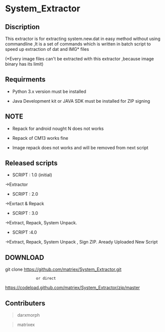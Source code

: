 # System_Extractor

Discription
-------------
This extractor is for extracting system.new.dat in easy method without using commandline ,It is a set of commands which is written in batch script to speed up extraction of dat and IMG* files


(*Every image files can't be extracted with this extractor ,because image binary has its limit)


Requirments
------------

 * Python 3.x version must be installed 

 * Java Development kit or JAVA SDK must be installed for ZIP signing


NOTE
-----

 * Repack for android nought N does not works
 
 * Repack of CM13 works fine 
  
 * Image repack does not works and will be removed from next script 

Released scripts
-----------------

* SCRIPT : 1.0 (initial)

 ->Extractor
 
* SCRIPT : 2.0

 ->Exrtact & Repack
 
* SCRIPT : 3.0

 ->Extract, Repack, System Unpack.
 
* SCRIPT :4.0

 ->Extract, Repack, System Unpack , Sign ZIP. 
   Aready Uploaded New Script 
 
 
 DOWNLOAD
 ---------

 git clone https://github.com/matriex/System_Extractor.git
 
                  or direct
                  
 https://codeload.github.com/matriex/System_Extractor/zip/master
 
 
 Contributers
 -------------
 
> darxmorph
 
> matrixex
 
